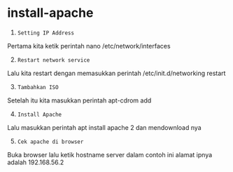 # install-apache

1.     Setting IP Address
Pertama kita ketik perintah nano /etc/network/interfaces

2.     Restart network service
Lalu kita restart dengan memasukkan perintah /etc/init.d/networking restart

3.     Tambahkan ISO
Setelah itu kita masukkan perintah apt-cdrom add

4.     Install Apache
Lalu masukkan perintah apt install apache 2 dan mendownload nya

5.     Cek apache di browser
Buka    browser   lalu   ketik    hostname    server   dalam    contoh   ini alamat ipnya adalah 192.168.56.2
